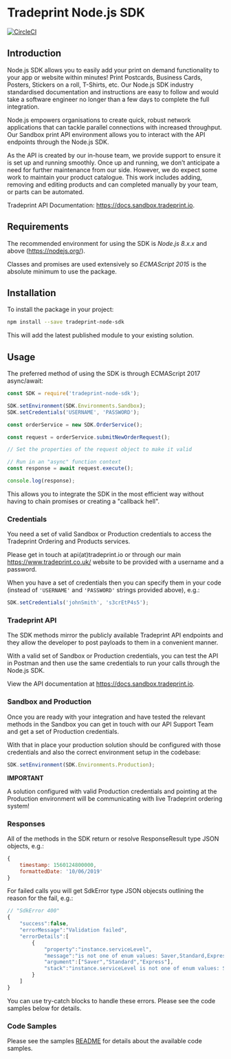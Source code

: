 # Tradeprint Node.js SDK

[![CircleCI](https://circleci.com/gh/Tradeprint/tradeprint-node-sdk.svg?style=svg)](https://circleci.com/gh/Tradeprint/tradeprint-node-sdk)

## Introduction

Node.js SDK allows you to easily add your print on demand functionality to your app or website within minutes!
Print Postcards, Business Cards, Posters, Stickers on a roll, T-Shirts, etc.
Our Node.js SDK industry standardised documentation and instructions are easy to follow and would take a software engineer no longer than a few days to complete the full integration.

Node.js empowers organisations to create quick, robust network applications that can tackle parallel connections with increased throughput.
Our Sandbox print API environment allows you to interact with the API endpoints through the Node.js SDK.

As the API is created by our in-house team, we provide support to ensure it is set up and running smoothly.
Once up and running, we don’t anticipate a need for further maintenance from our side. However, we do expect some work to maintain your product catalogue.
This work includes adding, removing and editing products and can completed manually by your team, or parts can be automated.

Tradeprint API Documentation: https://docs.sandbox.tradeprint.io.

## Requirements

The recommended environment for using the SDK is *Node.js 8.x.x* and above (https://nodejs.org/).
 
Classes and promises are used extensively so *ECMAScript 2015* is the absolute minimum to use the package. 

## Installation

To install the package in your project:
```sh
npm install --save tradeprint-node-sdk
```
This will add the latest published module to your existing solution.

## Usage

The preferred method of using the SDK is through ECMAScript 2017 async/await:
```javascript
const SDK = require('tradeprint-node-sdk');

SDK.setEnvironment(SDK.Environments.Sandbox);
SDK.setCredentials('USERNAME', 'PASSWORD');

const orderService = new SDK.OrderService();

const request = orderService.submitNewOrderRequest();

// Set the properties of the request object to make it valid

// Run in an "async" function context
const response = await request.execute();

console.log(response);
```
This allows you to integrate the SDK in the most efficient way without having to chain promises or creating a "callback hell".

### Credentials

You need a set of valid Sandbox or Production credentials to access the Tradeprint Ordering and Products services.

Please get in touch at api(at)tradeprint.io or through our main https://www.tradeprint.co.uk/ website to be provided with a username and a password.

When you have a set of credentials then you can specify them in your code (instead of `'USERNAME'` and `'PASSWORD'` strings provided above), e.g.:

```javascript
SDK.setCredentials('johnSmith', 's3crEtP4s5');
```

### Tradeprint API

The SDK methods mirror the publicly available Tradeprint API endpoints and they allow the developer to post payloads to them in a convenient manner.

With a valid set of Sandbox or Production credentials, you can test the API in Postman and then use the same credentials to run your calls through the Node.js SDK.

View the API documentation at https://docs.sandbox.tradeprint.io.

### Sandbox and Production

Once you are ready with your integration and have tested the relevant methods in the Sandbox you can get in touch with our API Support Team
and get a set of Production credentials.

With that in place your production solution should be configured with those credentials and also the correct environment setup in the codebase:
```javascript
SDK.setEnvironment(SDK.Environments.Production);
```

**IMPORTANT** 

A solution configured with valid Production credentials and pointing at the Production environment will be communicating with live Tradeprint ordering system!

### Responses

All of the methods in the SDK return or resolve ResponseResult type JSON objects, e.g.:
```javascript
{ 
    timestamp: 1560124800000, 
    formattedDate: '10/06/2019' 
}
```

For failed calls you will get SdkError type JSON objecsts outlining the reason for the fail, e.g.:
```javascript
// "SdkError 400"
{
    "success":false,
    "errorMessage":"Validation failed",
    "errorDetails":[
        {
            "property":"instance.serviceLevel",
            "message":"is not one of enum values: Saver,Standard,Express",
            "argument":["Saver","Standard","Express"],
            "stack":"instance.serviceLevel is not one of enum values: Saver,Standard,Express"
        }
    ]
}
``` 
You can use try-catch blocks to handle these errors. Please see the code samples below for details.

### Code Samples

Please see the samples [README](samples/README.md) for details about the available code samples.
